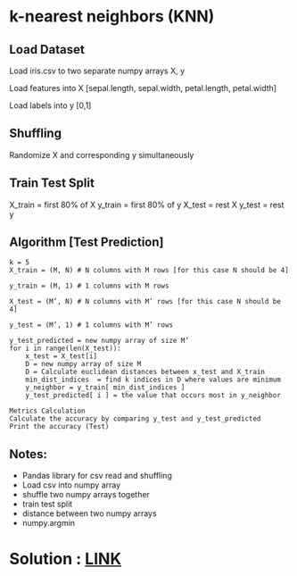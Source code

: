 # k-nearest neighbors (KNN) 

## Load Dataset
Load iris.csv to two separate numpy arrays X, y

Load features into X [sepal.length, sepal.width, petal.length, petal.width]

Load labels into y [0,1]


## Shuffling
Randomize X and corresponding y simultaneously


## Train Test Split
X_train = first 80% of X
y_train = first 80% of y
X_test = rest X
y_test = rest y

## Algorithm [Test Prediction]
```
k = 5
X_train = (M, N) # N columns with M rows [for this case N should be 4]

y_train = (M, 1) # 1 columns with M rows

X_test = (M’, N) # N columns with M’ rows [for this case N should be 4]

y_test = (M’, 1) # 1 columns with M’ rows
```
```
y_test_predicted = new numpy array of size M’
for i in range(len(X_test)):
	x_test = X_test[i]
	D = new numpy array of size M
	D = Calculate euclidean distances between x_test and X_train
	min_dist_indices  = find k indices in D where values are minimum
	y_neighbor = y_train[ min_dist_indices ]
	y_test_predicted[ i ] = the value that occurs most in y_neighbor 

Metrics Calculation
Calculate the accuracy by comparing y_test and y_test_predicted
Print the accuracy (Test)
```

## Notes:
- Pandas library for csv read and shuffling
- Load csv into numpy array
- shuffle two numpy arrays together
- train test split
- distance between two numpy arrays
- numpy.argmin


# Solution : [LINK](https://github.com/TashinParvez/Artificial-Intelligence-UIU/blob/master/AI-Lab%20Assignments/ASSG%203%20-%20Sec-C_KNN/Tashin.py)
